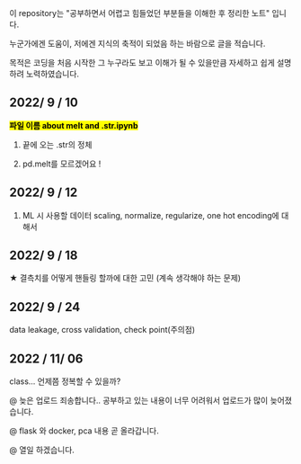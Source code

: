 이 repository는 "공부하면서 어렵고 힘들었던 부분들을 이해한 후 정리한 노트" 입니다. 

누군가에겐 도움이, 저에겐 지식의 축적이 되었음 하는 바람으로 글을 적습니다.

목적은 코딩을 처음 시작한 그 누구라도 보고 이해가 될 수 있을만큼 자세하고 쉽게 설명하려 노력하였습니다.

## 2022/ 9 / 10
<mark>__파일 이름 about melt and .str.ipynb__</mark>

1. 끝에 오는 .str의 정체

2. pd.melt를 모르겠어요 ! 
    
## 2022/ 9 / 12

1. ML 시 사용할 데이터 scaling, normalize, regularize, one hot encoding에 대해서 


## 2022/ 9 / 18

★ 결측치를 어떻게 핸들링 할까에 대한 고민 (계속 생각해야 하는 문제)


## 2022/ 9 / 24

data leakage, cross validation, check point(주의점)


## 2022 / 11/ 06

class... 언제쯤 정복할 수 있을까?

@ 늦은 업로드 죄송합니다.. 공부하고 있는 내용이 너무 어려워서 업로드가 많이 늦어졌습니다.

@ flask 와 docker, pca 내용 곧 올라갑니다.

@ 열일 하겠습니다.
